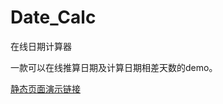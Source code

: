 # Date_Calc

在线日期计算器

一款可以在线推算日期及计算日期相差天数的demo。

[静态页面演示链接](https://lynachen.github.io/Date_Calc/Date_Calc.html)

